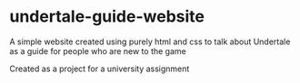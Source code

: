 # undertale-guide-website
A simple website created using purely html and css to talk about Undertale as a 
guide for people who are new to the game

Created as a project for a university assignment
